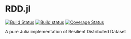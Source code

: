 # RDD.jl

[![Build Status](https://travis-ci.com/stomybexy/RDD.jl.svg?branch=master)](https://travis-ci.com/stomybexy/RDD.jl)
[![Build status](https://ci.appveyor.com/api/projects/status/7q9xnbe411uxj3fd/branch/master?svg=true)](https://ci.appveyor.com/project/stomybexy/rdd-jl/branch/master)
[![Coverage Status](https://coveralls.io/repos/github/stomybexy/RDD.jl/badge.svg)](https://coveralls.io/github/stomybexy/RDD.jl)

A pure Julia implementation of Resilient Distributed Dataset

